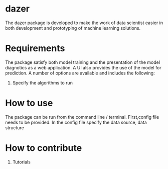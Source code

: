 # dazer
The dazer package is developed to make the work of data scientist easier in both development and prototyping of machine learning solutions.

# Requirements 

The package satisfy both model training and the presentation of the model diagnotics as a web application. A UI also provides the use of the model for prediction. A number of options are available and includes the following:

1. Specify the algorithms to run

# How to use
The package can be run from the command line / terminal.
First,config file needs to be provided. In the config file specify the data source, data structure


# How to contribute
1. Tutorials

